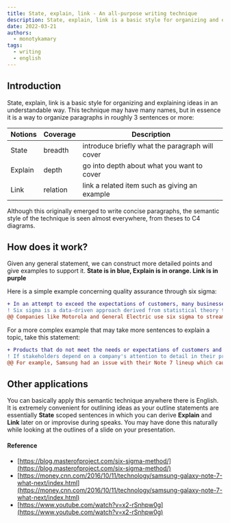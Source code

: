 ```yaml
---
title: State, explain, link - An all-purpose writing technique
description: State, explain, link is a basic style for organizing and explaining ideas in an understandable way. This technique may have many names, but in essence it is a way to organize paragraphs in roughly 3 sentences or more.
date: 2022-03-21
authors:
  - monotykamary
tags:
  - writing
  - english
---
```


## Introduction

State, explain, link is a basic style for organizing and explaining ideas in an understandable way. This technique may have many names, but in essence it is a way to organize paragraphs in roughly 3 sentences or more:

| Notions | Coverage | Description                                     |
| ------- | -------- | ----------------------------------------------- |
| State   | breadth  | introduce briefly what the paragraph will cover |
| Explain | depth    | go into depth about what you want to cover      |
| Link    | relation | link a related item such as giving an example   |

Although this originally emerged to write concise paragraphs, the semantic style of the technique is seen almost everywhere, from theses to C4 diagrams.

## How does it work?

Given any general statement, we can construct more detailed points and give examples to support it. **State is in blue, Explain is in orange. Link is in purple**

Here is a simple example concerning quality assurance through six sigma:

```diff
+ In an attempt to exceed the expectations of customers, many businesses have adopted the Six Sigma approach to quality assurance.
! Six sigma is a data-driven approach derived from statistical theory that uses methodologies to identify and drive out waste through lowering the amount of variation between business processes.
@@ Companies like Motorola and General Electric use six sigma to streamline processes like for contract pipelines and reviewing steps to ultimately reduce spending on inefficiencies.@@
```

For a more complex example that may take more sentences to explain a topic, take this statement:

```diff
+ Products that do not meet the needs or expectations of customers and producers are said to be substandard, and such products can be very costly to a business.
! If stakeholders depend on a company's attention to detail in their products, when the company releases a new product with poor quality, stakeholders will begin to lose trust in it. Customers will likely view products from competitors or wait on purchases. Since fewer customers are purchasing, producers won’t output as many goods and may have to change their product line or produce free goods to pay back customers.
@@ For example, Samsung had an issue with their Note 7 lineup which caused their phones to explode. This has forced Samsung to stop sales, recall, and compensate consumers, which has ultimately caused them to lose $10 billion in damage costs.@@
```

## Other applications

You can basically apply this semantic technique anywhere there is English. It is extremely convenient for outlining ideas as your outline statements are essentially **State** scoped sentences in which you can derive **Explain** and **Link** later on or improvise during speaks. You may have done this naturally while looking at the outlines of a slide on your presentation.

#### Reference

- [https://blog.masterofproject.com/six-sigma-method/](https://blog.masterofproject.com/six-sigma-method/)
- [https://money.cnn.com/2016/10/11/technology/samsung-galaxy-note-7-what-next/index.html](https://money.cnn.com/2016/10/11/technology/samsung-galaxy-note-7-what-next/index.html)
- [https://www.youtube.com/watch?v=x2-rSnhpw0g](https://www.youtube.com/watch?v=x2-rSnhpw0g)
